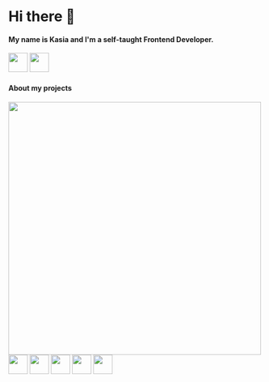 <h1>Hi there 👋</h1>


<h4>My name is Kasia and I'm a self-taught Frontend Developer.</h4>
<img src="https://github.com/w-kasia/w-kasia/assets/121196574/ff94aa14-1e99-46aa-bc73-35c45382ba28" width="38"/>


<img src="https://github.com/w-kasia/w-kasia/assets/121196574/54e88c75-b8ee-4f84-9ba6-3f409700635b" width="38"> 
<h4>About my projects</h4>

<img src="https://github.com/w-kasia/Baczynski/assets/121196574/a5713fe4-772d-4041-8b95-e85fa61665bb" width="500">



<img src="https://github.com/w-kasia/w-kasia/assets/121196574/28af4812-7e4b-4287-a359-0fca52e9ef27" width="38"> 
<img src="https://github.com/w-kasia/w-kasia/assets/121196574/50bdeb36-a9e7-4e0b-aa76-7e1b443f5f0f" width="38"> 
<img src="https://github.com/w-kasia/w-kasia/assets/121196574/91f02515-ca3f-4f88-a34a-51ac7fb17f64" width="38"> 

<img src="https://github.com/w-kasia/w-kasia/assets/121196574/47c5c9fb-709f-4317-af9f-ef7cd9997140" width="38"> 
<img src="https://github.com/w-kasia/w-kasia/assets/121196574/4c0026dc-6551-465d-a639-a47aa2277a7d" width="38"> 


